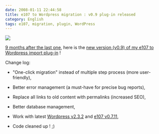 ```yaml
---
date: 2008-01-11 22:44:58
title: e107 to Wordpress migration : v0.9 plug-in released
category: English
tags: e107, migration, plugin, WordPress
---
```


![](/uploads/2008/e107-to-wordpress.png)

[9 months after the last one](http://kevin.deldycke.com/2007/05/e107-to-wordpress-v08-import-images-and-preferences/), here is the [new version (v0.9) of my e107 to Wordpress import plug-in](http://wordpress.org/extend/plugins/e107-importer/) !

Change log:

  * "One-click migration" instead of multiple step process (more user-friendly),

  * Better error management (a must-have for precise bug reports),

  * Replace all links to old content with permalinks (increased SEO),

  * Better database management,

  * Work with latest [Wordpress v2.3.2](http://wordpress.org/development/2007/12/wordpress-232/) and [e107 v0.7.11](http://e107.org/news.php?item.824),

  * Code cleaned up ! ;)

